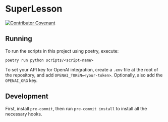 # SuperLesson

[![Contributor Covenant](https://img.shields.io/badge/Contributor%20Covenant-2.1-4baaaa.svg)](code_of_conduct.md)

## Running

To run the scripts in this project using poetry, execute:

`poetry run python scripts/<script-name>`

To set your API key for OpenAI integration, create a `.env` file at the root of
the repository, and add `OPENAI_TOKEN=<your-token>`. Optionally, also add the
`OPENAI_ORG` key.

## Development

First, install `pre-commit`, then run `pre-commit install` to install all the
necessary hooks.
